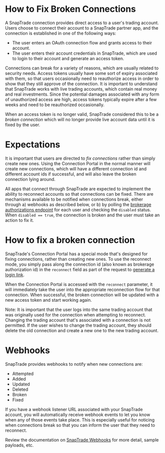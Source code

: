 # How to Fix Broken Connections

A SnapTrade connection provides direct access to a user's trading account. Users choose to connect their account to a SnapTrade partner app, and the connection is established in one of the following ways:

- The user enters an OAuth connection flow and grants access to their account.
- The user enters their account credentials in SnapTrade, which are used to login to their account and generate an access token.

Connections can break for a variety of reasons, which are usually related to security needs. Access tokens usually have some sort of expiry associated with them, so that users occasionally need to reauthorize access in order to show that they still approve of the connection. It is important to understand that SnapTrade works with live trading accounts, which contain real money and real investments. Since the potential damages associated with any form of unauthorized access are high, access tokens typically expire after a few weeks and need to be reauthorized occasionally.

When an access token is no longer valid, SnapTrade considered this to be a _broken connection_ which will no longer provide live account data until it is fixed by the user.

# Expectations

It is important that users are directed to _fix connections_ rather than simply create new ones. Using the Connection Portal in the normal manner will create new connections, which will have a different connection id and different account ids if successful, and will also leave the broken connection lying around.

All apps that connect through SnapTrade are expected to implement the ability to reconnect accounts so that connections can be fixed. There are mechanisms available to be notified when connections break, either through a) webhooks as described below, or b) by polling the [brokerage authorizations endpoint](https://docs.snaptrade.com/reference/get_authorizations-1) for each user and checking the `disabled` status. When `disabled == true`, the connection is broken and the user must take an action to fix it.

# How to fix a broken connection

SnapTrade's Connection Portal has a special mode that's designed for fixing connections, rather than creating new ones. To use the reconnect mode, you simply pass along the connection id (also known as brokerage authorization id) in the `reconnect` field as part of the request to [generate a login link](https://docs.snaptrade.com/reference/authentication_loginsnaptradeuser).

When the Connection Portal is accessed with the `reconnect` parameter, it will immediately take the user into the appropriate reconnection flow for that connection. When successful, the broken connection will be updated with a new access token and start working again.

Note: It is important that the user logs into the same trading account that was originally used for the connection when attempting to reconnect. Changing the trading account that's associated with a connection is not permitted. If the user wishes to change the trading account, they should delete the old connection and create a new one to the new trading account.

# Webhooks

SnapTrade provides webhooks to notify when new connections are:

- Attempted
- Added
- Updated
- Deleted
- Broken
- Fixed

If you have a webhook listener URL associated with your SnapTrade account, you will automatically receive webhook events to let you know when any of those events take place. This is especially useful for noticing when connections break so that you can inform the user that they need to reconnect.

Review the documentation on [SnapTrade Webhooks](https://docs.snaptrade.com/docs/webhooks-getting-started) for more detail, sample payloads, etc.
